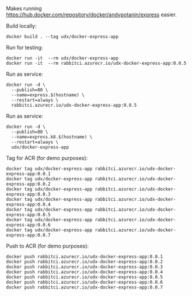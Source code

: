 Makes running https://hub.docker.com/repository/docker/andypotanin/express easier.

Build locally:
```
docker build . --tag udx/docker-express-app
```

Run for testing:
```
docker run -it  --rm udx/docker-express-app 
docker run -it  --rm rabbitci.azurecr.io/udx-docker-express-app:0.0.5
```

Run as service:
``` 
docker run -d \
  --publish=80 \
  --name=express.$(hostname) \
  --restart=always \
  rabbitci.azurecr.io/udx-docker-express-app:0.0.5
```

Run as service:
``` 
docker run -d \
  --publish=80 \
  --name=express.k8.$(hostname) \
  --restart=always \
  udx/docker-express-app
```

Tag for ACR (for demo purposes):
```
docker tag udx/docker-express-app rabbitci.azurecr.io/udx-docker-express-app:0.0.1
docker tag udx/docker-express-app rabbitci.azurecr.io/udx-docker-express-app:0.0.2
docker tag udx/docker-express-app rabbitci.azurecr.io/udx-docker-express-app:0.0.3
docker tag udx/docker-express-app rabbitci.azurecr.io/udx-docker-express-app:0.0.4
docker tag udx/docker-express-app rabbitci.azurecr.io/udx-docker-express-app:0.0.5
docker tag udx/docker-express-app rabbitci.azurecr.io/udx-docker-express-app:0.0.6
docker tag udx/docker-express-app rabbitci.azurecr.io/udx-docker-express-app:0.0.7
```

Push to ACR (for demo purposes):
```
docker push rabbitci.azurecr.io/udx-docker-express-app:0.0.1
docker push rabbitci.azurecr.io/udx-docker-express-app:0.0.2
docker push rabbitci.azurecr.io/udx-docker-express-app:0.0.3
docker push rabbitci.azurecr.io/udx-docker-express-app:0.0.4
docker push rabbitci.azurecr.io/udx-docker-express-app:0.0.5
docker push rabbitci.azurecr.io/udx-docker-express-app:0.0.6
docker push rabbitci.azurecr.io/udx-docker-express-app:0.0.7
```